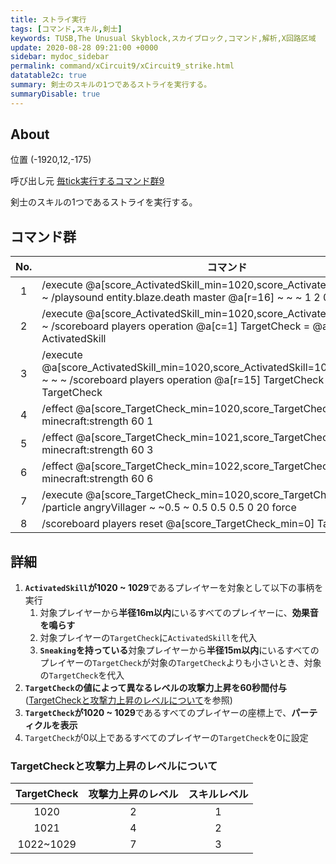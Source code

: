 ```yaml
---
title: ストライ実行
tags: [コマンド,スキル,剣士]
keywords: TUSB,The Unusual Skyblock,スカイブロック,コマンド,解析,X回路区域
update: 2020-08-28 09:21:00 +0000
sidebar: mydoc_sidebar
permalink: command/xCircuit9/xCircuit9_strike.html
datatable2c: true
summary: 剣士のスキルの1つであるストライを実行する。
summaryDisable: true
---
```


## About

<span class="tagYellow">位置</span> (-1920,12,-175)

<span class="tagBlack">呼び出し元</span> [毎tick実行するコマンド群9]({{site.baseurl}}/command/xCircuit9/xCircuit9_command.html)

剣士のスキルの1つであるストライを実行する。

## コマンド群

<div class="datatable2c-begin"></div>

|No.|コマンド|
|:-:|-|
|1|/execute @a[score_ActivatedSkill_min=1020,score_ActivatedSkill=1029] ~ ~ ~ /playsound entity.blaze.death master @a[r=16] ~ ~ ~ 1 2 0|
|2|/execute @a[score_ActivatedSkill_min=1020,score_ActivatedSkill=1029] ~ ~ ~ /scoreboard players operation @a[c=1] TargetCheck = @a[c=1] ActivatedSkill|
|3|/execute @a[score_ActivatedSkill_min=1020,score_ActivatedSkill=1029,tag=Sneaking] ~ ~ ~ /scoreboard players operation @a[r=15] TargetCheck > @a[c=1] TargetCheck|
|4|/effect @a[score_TargetCheck_min=1020,score_TargetCheck=1020] minecraft:strength 60 1|
|5|/effect @a[score_TargetCheck_min=1021,score_TargetCheck=1021] minecraft:strength 60 3|
|6|/effect @a[score_TargetCheck_min=1022,score_TargetCheck=1029] minecraft:strength 60 6|
|7|/execute @a[score_TargetCheck_min=1020,score_TargetCheck=1029] ~ ~ ~ /particle angryVillager ~ ~0.5 ~ 0.5 0.5 0.5 0 20 force|
|8|/scoreboard players reset @a[score_TargetCheck_min=0] TargetCheck|

<div class="datatable2c-end"></div>

## 詳細

1. **`ActivatedSkill`が1020 ~ 1029**であるプレイヤーを対象として以下の事柄を実行
   1. 対象プレイヤーから**半径16m以内**にいるすべてのプレイヤーに、**効果音を鳴らす**
   2. 対象プレイヤーの`TargetCheck`に`ActivatedSkill`を代入
   3. **`Sneaking`を持っている**対象プレイヤーから**半径15m以内**にいるすべてのプレイヤーの`TargetCheck`が対象の`TargetCheck`よりも小さいとき、対象の`TargetCheck`を代入
2. **`TargetCheck`の値によって異なるレベルの攻撃力上昇を60秒間付与**([TargetCheckと攻撃力上昇のレベルについて](#targetcheckと攻撃力上昇のレベルについて)を参照)
3. **`TargetCheck`が1020 ~ 1029**であるすべてのプレイヤーの座標上で、**パーティクルを表示**
4. `TargetCheck`が0以上であるすべてのプレイヤーの`TargetCheck`を0に設定

### TargetCheckと攻撃力上昇のレベルについて

|TargetCheck|攻撃力上昇のレベル|スキルレベル|
|:-:|:-:|:-:|
|1020|2|1|
|1021|4|2|
|1022~1029|7|3|
